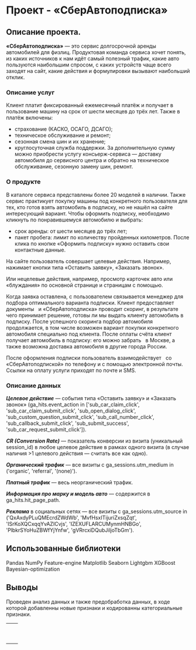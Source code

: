 # Проект -   «СберАвтоподписка»
## Описание проекта.

**«СберАвтоподписка»** — это сервис долгосрочной аренды автомобилей для физлиц. Продуктовая команда сервиса хочет понять, из каких источников к нам идёт самый полезный трафик,
какие авто пользуются наибольшим спросом, с каких устройств чаще всего заходят на сайт, какие действия
и формулировки вызывают наибольший отклик.

### Описание услуг
Клиент платит фиксированный ежемесячный платёж и получает в пользование машину на срок от шести месяцев до трёх лет.
Также в платёж включены:
- страхование (КАСКО, ОСАГО, ДСАГО);
- техническое обслуживание и ремонт;
- сезонная смена шин и их хранение;
- круглосуточная служба поддержки.
За дополнительную сумму можно приобрести услугу консьерж-сервиса —
доставку автомобиля до сервисного центра и обратно на техническое
обслуживание, сезонную замену шин, ремонт.
### О продукте

В каталоге сервиса представлены более 20 моделей в наличии. Также сервис практикует покупку машины под конкретного пользователя для тех,
кто готов взять автомобиль в подписку, но не нашёл на сайте интересующий вариант.
Чтобы оформить подписку, необходимо кликнуть по понравившемуся автомобилю и выбрать:
- срок аренды: от шести месяцев до трёх лет;
- пакет пробега: лимит по количеству пройденных километров.
После клика по кнопке «Оформить подписку» нужно оставить свои контактные данные.

На сайте пользователь совершает целевые действия. Например, нажимает кнопки типа «Оставить заявку», «Заказать звонок».

Или нецелевые действия, например, просмотр карточек авто или «блуждания» по основной странице и страницам с помощью.

Когда заявка оставлена, с пользователем связывается менеджер для подбора оптимального варианта подписки. Клиент предоставляет документы   и «СберАвтоподписка» проводит скоринг,
в результате чего принимает решение, готовы ли мы выдать клиенту автомобиль в подписку. После успешного скоринга подбор автомобиля продолжается, в том числе возможен вариант
покупки конкретного автомобиля специально под клиента. После оплаты счёта клиент получает автомобиль в подписку: его можно забрать   в Москве, а также возможна доставка
автомобиля в другие города России.

После оформления подписки пользователь взаимодействует   со «СберАвтоподпиской» по телефону и с помощью электронной почты. Ссылки на оплату услуги приходят по почте и SMS. 

### Описание данных

***Целевое действие*** — события типа «Оставить заявку» и «Заказать звонок» (ga_hits.event_action in ['sub_car_claim_click', 'sub_car_claim_submit_click', 'sub_open_dialog_click', 'sub_custom_question_submit_click', 'sub_call_number_click', 'sub_callback_submit_click', 'sub_submit_success', 'sub_car_request_submit_click']).

***CR (Conversion Rate)*** — показатель конверсии из визита (уникальный session_id) в любое целевое действие в рамках одного визита (в случае наличия >1 целевого действия — считать все как одно). 

***Органический трафик*** — все визиты с ga_sessions.utm_medium in ('organic', 'referral', '(none)').

***Платный трафик***  — весь неорганический трафик. 

***Информация про марку и модель авто*** —  содержится в ga_hits.hit_page_path. 

***Реклама*** в социальных сетях — все визиты с ga_sessions.utm_source in ('QxAxdyPLuQMEcrdZWdWb', 'MvfHsxITijuriZxsqZqt', 'ISrKoXQCxqqYvAZICvjs', 'IZEXUFLARCUMynmHNBGo', 'PlbkrSYoHuZBWfYjYnfw', 'gVRrcxiDQubJiljoTbGm').

## Использованные библиотеки

Pandas NumPy Feature-engine Matplotlib Seaborn  Lightgbm XGBoost Bayesian-optimization

## Выводы

Проведен анализ данных и также предобработка данных, в ходе которой добавленны новые признаки и кодированны категориальные признаки.

|   |   |
|---|---|
|   |   |
|   |   |
|   |   |
|   |   |
|   |   |
|   |   |
|   |   |
|   |   |
|   |   |



